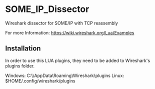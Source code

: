 # SOME_IP_Dissector
Wireshark dissector for SOME/IP with TCP reassembly

For more Information: https://wiki.wireshark.org/Lua/Examples

## Installation
In order to use this LUA plugins, they need to be added to Wireshark's plugins folder.

Windows: C:\\<User>\AppData\Roaming\Wireshark\plugins
Linux: $HOME/.config/wireshark/plugins
